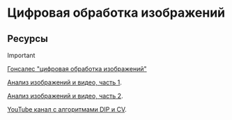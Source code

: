 # Цифровая обработка изображений

## Ресурсы

> [!IMPORTANT]
> [Гонсалес "цифровая обработка изображений"](...)
> 
> [Анализ изображений и видео, часть 1](https://www.youtube.com/playlist?list=PLlb7e2G7aSpR6L3pqVh8124ZITsmWckQZ).
> 
> [Анализ изображений и видео, часть 2](https://www.youtube.com/playlist?list=PLlb7e2G7aSpQdGYOtlbo1_2yDcewW3G0m).
>
> [YouTube канал с алгоритмами DIP и CV](https://www.youtube.com/@firstprinciplesofcomputerv3258).
